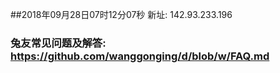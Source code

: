 ##2018年09月28日07时12分07秒 新址: 142.93.233.196
### 兔友常见问题及解答: https://github.com/wanggonging/d/blob/w/FAQ.md
